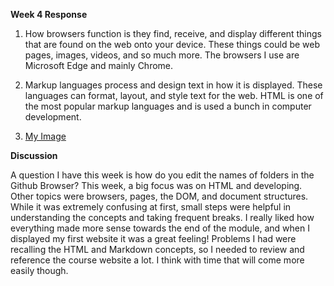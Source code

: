 **Week 4 Response**

1. How browsers function is they find, receive, and display different things that are found on the web onto your device. These things could be web pages, images, videos, and so much more. The browsers I use are Microsoft Edge and mainly Chrome.

2. Markup languages process and design text in how it is displayed. These languages can format, layout, and style text for the web. HTML is one of the most popular markup languages and is used a bunch in computer development.

3. [My Image](images/screenshot-firstwebsite.png)

**Discussion**

A question I have this week is how do you edit the names of folders in the Github Browser? This week, a big focus was on HTML and developing. Other topics were browsers, pages, the DOM, and document structures. While it was extremely confusing at first, small steps were helpful in understanding the concepts and taking frequent breaks. I really liked how everything made more sense towards the end of the module, and when I displayed my first website it was a great feeling! Problems I had were recalling the HTML and Markdown concepts, so I needed to review and reference the course website a lot. I think with time that will come more easily though. 
